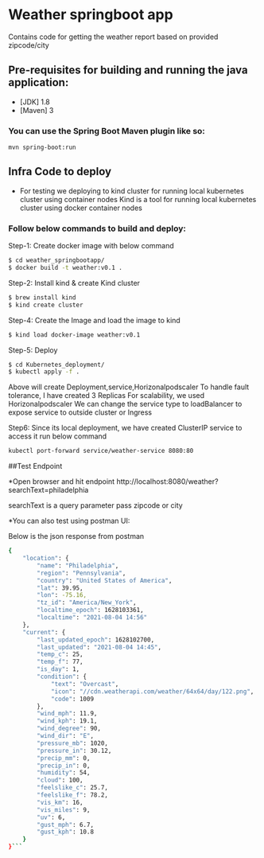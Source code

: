 # Weather springboot app 
Contains code for getting the weather report based on provided zipcode/city

## Pre-requisites for building and running the java application:

* [JDK] 1.8
* [Maven] 3

### You can use the Spring Boot Maven plugin like so:
`mvn spring-boot:run`

## Infra Code to deploy 

* For testing we deploying to kind cluster for running local kubernetes cluster using container nodes
 Kind is a tool for running local kubernetes cluster using docker container nodes

### Follow below commands to build and deploy:

Step-1: Create docker image with below command
```bash
$ cd weather_springbootapp/
$ docker build -t weather:v0.1 .
```
Step-2: Install kind & create Kind cluster
```bash
$ brew install kind
$ kind create cluster
```
Step-4: Create the Image and load the image to kind 
```bash
$ kind load docker-image weather:v0.1
```
Step-5: Deploy
```bash
$ cd Kubernetes_deployment/
$ kubectl apply -f .
```
Above will create Deployment,service,Horizonalpodscaler
To handle fault tolerance, I have created 3 Replicas
For scalability, we used Horizonalpodscaler
We can change the service type to loadBalancer to expose service to outside cluster or Ingress

Step6: Since its local deployment, we have created ClusterIP service to access it run below command
```bash
kubectl port-forward service/weather-service 8080:80
```

##Test Endpoint

*Open browser and hit endpoint http://localhost:8080/weather?searchText=philadelphia

searchText is a query parameter pass zipcode or city

*You can also test using postman UI:

Below is the json response from postman
```bash
{
    "location": {
        "name": "Philadelphia",
        "region": "Pennsylvania",
        "country": "United States of America",
        "lat": 39.95,
        "lon": -75.16,
        "tz_id": "America/New_York",
        "localtime_epoch": 1628103361,
        "localtime": "2021-08-04 14:56"
    },
    "current": {
        "last_updated_epoch": 1628102700,
        "last_updated": "2021-08-04 14:45",
        "temp_c": 25,
        "temp_f": 77,
        "is_day": 1,
        "condition": {
            "text": "Overcast",
            "icon": "//cdn.weatherapi.com/weather/64x64/day/122.png",
            "code": 1009
        },
        "wind_mph": 11.9,
        "wind_kph": 19.1,
        "wind_degree": 90,
        "wind_dir": "E",
        "pressure_mb": 1020,
        "pressure_in": 30.12,
        "precip_mm": 0,
        "precip_in": 0,
        "humidity": 54,
        "cloud": 100,
        "feelslike_c": 25.7,
        "feelslike_f": 78.2,
        "vis_km": 16,
        "vis_miles": 9,
        "uv": 6,
        "gust_mph": 6.7,
        "gust_kph": 10.8
    }
}```
